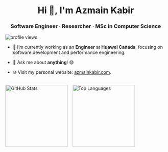 <h1 align="center">Hi 👋, I'm Azmain Kabir</h1>
<h3 align="center">Software Engineer · Researcher · MSc in Computer Science</h3>

<p align="left"> <img src="https://komarev.com/ghpvc/?username=azmainkabir&label=Profile%20views&color=0e75b6&style=flat" alt="profile views" /> </p>

- 🔭 I’m currently working as an **Engineer** at **Huawei Canada**, focusing on software development and performance engineering.

- 💬 Ask me about **anything**! 😄

- 🌐 Visit my personal website: [azmainkabir.com](https://azmainkabir.com).

<br>

<div align="left">
  <img 
    src="https://github-readme-stats.vercel.app/api?username=azmainkabir&show_icons=true&locale=en&layout=compact&theme=radical" 
    alt="GitHub Stats" 
    height="195"
  />
  &nbsp;&nbsp;
  <img 
    src="https://github-readme-stats.vercel.app/api/top-langs?username=azmainkabir&show_icons=true&locale=en&layout=compact&theme=radical" 
    alt="Top Languages" 
    height="195"
  />
</div>
